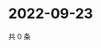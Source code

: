 # 2022-09-23

共 0 条

<!-- BEGIN WEIBO -->
<!-- 最后更新时间 Fri Sep 23 2022 13:14:56 GMT+0800 (China Standard Time) -->

<!-- END WEIBO -->

